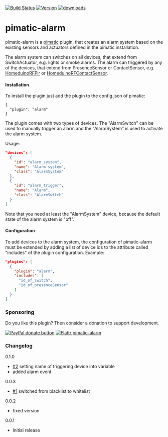 [![Build Status](http://img.shields.io/travis/michbeck100/pimatic-alarm/master.svg)](https://travis-ci.org/michbeck100/pimatic-alarm)
[![Version](https://img.shields.io/npm/v/pimatic-alarm.svg)](https://img.shields.io/npm/v/pimatic-alarm.svg)
[![downloads][downloads-image]][downloads-url]

[downloads-image]: https://img.shields.io/npm/dm/pimatic-alarm.svg?style=flat
[downloads-url]: https://npmjs.org/package/pimatic-alarm

pimatic-alarm
=======================

pimatic-alarm is a [pimatic](https://github.com/pimatic/pimatic) plugin, that creates an alarm system based on the existing sensors and actuators defined in the pimatic installation.

The alarm system can switches on all devices, that extend from SwitchActuator, e.g. lights or smoke alarms.
The alarm can triggered by any of the devices, that extend from PresenceSensor or ContactSensor, e.g. [HomeduinoRFPir](https://github.com/pimatic/pimatic-homeduino#pir-sensor-example) or [HomeduinoRFContactSensor](https://github.com/pimatic/pimatic-homeduino#contact-sensor-example).

#### Installation

To install the plugin just add the plugin to the config.json of pimatic:

    {
      "plugin": "alarm"   
    }

The plugin comes with two types of devices. The "AlarmSwitch" can be used to manually trigger an alarm and the "AlarmSystem" is used to activate the alarm system.

Usage:

```json
"devices": [
  {
    "id": "alarm_system",
    "name": "Alarm system",
    "class": "AlarmSystem"
  },
  {
    "id": "alarm_trigger",
    "name": "Alarm",
    "class": "AlarmSwitch"
  }
]
```

Note that you need at least the "AlarmSystem" device, because the default state of the alarm system is "off".

#### Configuration

To add devices to the alarm system, the configuration of pimatic-alarm must be extended by adding a list of device ids to the attribute called "includes" of the plugin configuration.
Example:

```json
"plugins": [
  {
    "plugin": "alarm",
    "includes": [
      "id_of_switch",
      "id_of_presenceSensor"
    ]
  }
]
```

### Sponsoring

Do you like this plugin? Then consider a donation to support development.

<span class="badge-paypal"><a href="https://www.paypal.com/cgi-bin/webscr?cmd=_s-xclick&hosted_button_id=2T48JXA589B4Y" title="Donate to this project using Paypal"><img src="https://img.shields.io/badge/paypal-donate-yellow.svg" alt="PayPal donate button" /></a></span>
[![Flattr pimatic-alarm](http://api.flattr.com/button/flattr-badge-large.png)](https://flattr.com/submit/auto?user_id=michbeck100&url=https://github.com/michbeck100/pimatic-alarm&title=pimatic-alarm&language=&tags=github&category=software)

### Changelog
0.1.0
* [#2](https://github.com/michbeck100/pimatic-alarm/issues/2) setting name of triggering device into variable
* added alarm event

0.0.3
* [#1](https://github.com/michbeck100/pimatic-alarm/issues/1) switched from blacklist to whitelist

0.0.2
* fixed version

0.0.1
* Initial release
